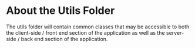 # About the Utils Folder

The utils folder will contain common classes that may be accessible to both the
client-side / front end section of the application as well as the
server-side / back end section of the application.
